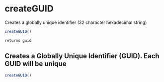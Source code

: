 # createGUID

Creates a globally unique identifier (32 character hexadecimal string)

```javascript
createGUID()
```

```javascript
returns guid
```

## Creates a Globally Unique Identifier (GUID). Each GUID will be unique

```javascript
createGUID()
```
